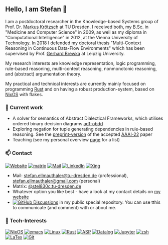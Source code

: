 ## Hello, I am Stefan 👋

I am a postdoctoral researcher in the Knowledge-based Systems group of Prof. Dr. [Markus Krötzsch](https://iccl.inf.tu-dresden.de/web/Markus_Kr%C3%B6tzsch) at TU Dresden. I received both, my B.Sc. in "Medicine and Computer Science" in 2009, as well as my diploma in "Computational Intelligence" in 2012, at the Vienna University of Technology. In 2018 I defended my doctoral thesis "Multi-Context Reasoning in Continuous Data-Flow Environments" which has been supervised by Prof. [Gerhard Brewka](http://www.informatik.uni-leipzig.de/~brewka/) at Leipzig University.

My research interests are knowledge representation, logic programming, rule-based reasoning, multi-context reasoning, nonmonotonic reasoning, and (abstract) argumentation theory.

My practical and technical interests are currently mainly focused on programming [Rust](https://rust-lang.org) and on having a robust production-system, based on [NixOS](https://nixos.org) with flakes.

### 🚀 Current work
- A solver for semantics of Abstract Dialectical Frameworks, which utilises ordered binary decision diagrams [adf-obdd](https://stefan.ellmauthaler.net/adf-obdd)
- Exploring negation for tuple generating dependencies in rule-based reasoning. See the [preprint-version](https://arxiv.org/abs/2112.07376) of the accepted [AAAI-22](https://aaai.org/Conferences/AAAI-22/) paper 
- Teaching (see my personal overview [page](https://stefan.ellmauthaler.net/teaching/) for a list)

### 📫 Contact
[![Website](https://img.shields.io/badge/website-55b079?style=for-the-badge&logo=https&logoColor=white)](https://stefan.ellmauthaler.net)
[![matrix](https://img.shields.io/badge/matrix-000000?style=for-the-badge&logo=Matrix&logoColor=white)](https://matrix.to/#/@stel830c:tu-dresden.de)
[![Mail](https://img.shields.io/badge/Gmail-D14836?style=for-the-badge&logo=gmail&logoColor=white)](mailto:stefan.ellmauthaler@gmail.com)
[![LinkedIn](https://img.shields.io/badge/LinkedIn-0077B5?style=for-the-badge&logo=linkedin&logoColor=white)](https://www.linkedin.com/in/stefan-ellmauthaler)
[![Xing](https://img.shields.io/badge/Xing-126567?style=for-the-badge&logo=xing&logoColor=white)](https://www.xing.com/profile/Stefan_Ellmauthaler3)
- Mail: [stefan.ellmauthaler@tu-dresden.de](mailto:stefan.ellmauthaler@tu-dresden.de) (professional), [stefan.ellmauthaler@gmail.com](mailto:stefan.ellmauthaler@gmail.com) (personal)
- Matrix: [@stel830c:tu-dresden.de](https://matrix.to/#/@stel830c:tu-dresden.de)
- Whatever option you like best - have a look at my contact details on [my website](https://stefan.ellmauthaler.net)
- [![GitHub Discussions](https://img.shields.io/github/discussions/ellmau/ellmau)](https://github.com/ellmau/ellmau/discussions) in my public special repository. You can use tthis to communicate (and comment) with or about me.

### 🔭 Tech-Interests
[![NixOS](https://img.shields.io/badge/NixOs-00308f?style=for-the-badge&logo=NixOS&logoColor=white)](https://nixos.org)
[![emacs](https://img.shields.io/badge/Emacs-%237F5AB6.svg?&style=for-the-badge&logo=gnu-emacs&logoColor=white)](https://www.gnu.org/software/emacs/)
[![Linux](https://img.shields.io/badge/Linux-FCC624?style=for-the-badge&logo=linux&logoColor=black)](https://linux.org)
[![Rust](https://img.shields.io/badge/Rust-000000?style=for-the-badge&logo=rust&logoColor=white)](https://rust-lang.org)
[![ASP](https://img.shields.io/badge/ASP-D14836?style=for-the-badge&logo=https&logoColor=white)](https://https://www.mat.unical.it/aspcomp2013/files/ASP-CORE-2.03c.pdf)
[![Datalog](https://img.shields.io/badge/Datalog-69487c?style=for-the-badge&logo=https&logoColor=white)](https://https://www.mat.unical.it/aspcomp2013/files/ASP-CORE-2.03c.pdf)
[![Jupyter](https://img.shields.io/badge/Jupyter-F37626.svg?&style=for-the-badge&logo=Jupyter&logoColor=white)](https://jupyter.org)
[![zsh](https://img.shields.io/badge/Shell_Script-121011?style=for-the-badge&logo=gnu-bash&logoColor=white)](https://www.zsh.org)
[![LaTex](https://img.shields.io/badge/LaTeX-47A141?style=for-the-badge&logo=LaTeX&logoColor=white)](https://www.latex-project.org)
[![Git](https://img.shields.io/badge/GIT-E44C30?style=for-the-badge&logo=git&logoColor=white)](https://git-scm.com)



<!--
**ellmau/ellmau** is a ✨ _special_ ✨ repository because its `README.md` (this file) appears on your GitHub profile.

Here are some ideas to get you started:

- 🔭 I’m currently working on ...
- 🌱 I’m currently learning ...
- 👯 I’m looking to collaborate on ...
- 🤔 I’m looking for help with ...
- 💬 Ask me about ...
- 📫 How to reach me: ...
- 😄 Pronouns: ...
- ⚡ Fun fact: ...
-->
